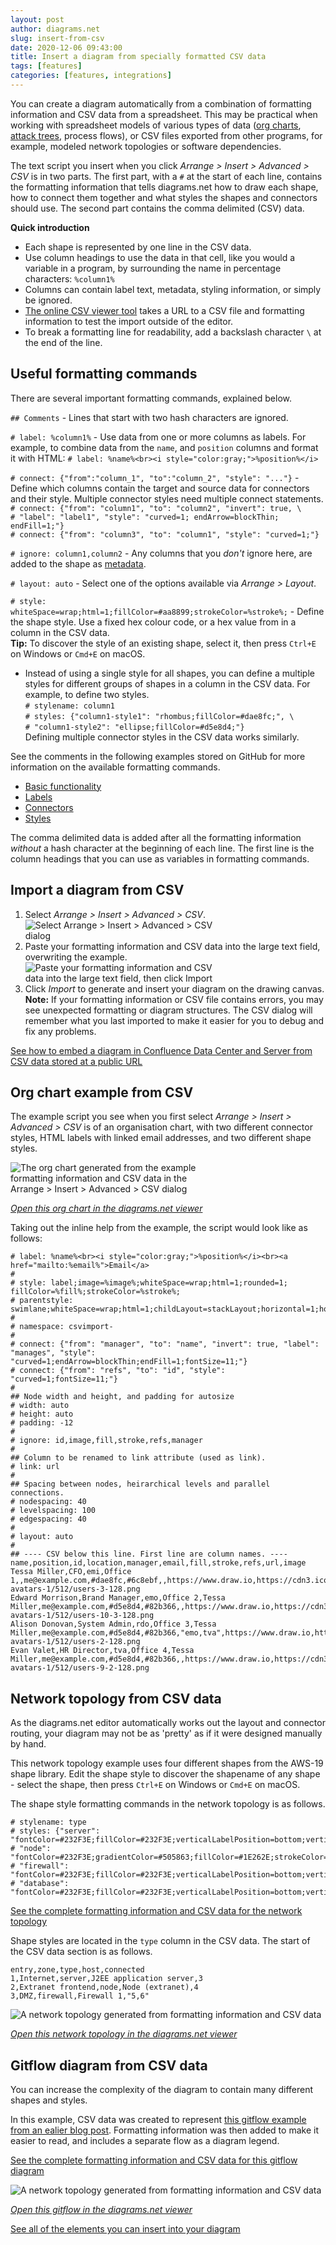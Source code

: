 ```yaml
---
layout: post
author: diagrams.net
slug: insert-from-csv
date: 2020-12-06 09:43:00
title: Insert a diagram from specially formatted CSV data
tags: [features]
categories: [features, integrations]
---
```


You can create a diagram automatically from a combination of formatting information and CSV data from a spreadsheet. This may be practical when working with spreadsheet models of various types of data ([org charts](/blog/org-charts.html), [attack trees](/blog/threat-modelling.html), process flows), or CSV files exported from other programs, for example, modeled network topologies or software dependencies. 

The text script you insert when you click _Arrange > Insert > Advanced > CSV_ is in two parts. The first part, with a ``#`` at the start of each line, contains the formatting information that tells diagrams.net how to draw each shape, how to connect them together and what styles the shapes and connectors should use. The second part contains the comma delimited (CSV) data.

**Quick introduction**

* Each shape is represented by one line in the CSV data.
* Use column headings to use the data in that cell, like you would a variable in a program, by surrounding the name in percentage characters: ``%column1%``
* Columns can contain label text, metadata, styling information, or simply be ignored.
* [The online CSV viewer tool](https://jgraph.github.io/drawio-tools/tools/csv.html) takes a URL to a CSV file and formatting information to test the import outside of the editor.
* To break a formatting line for readability, add a backslash character ``\`` at the end of the line.

## Useful formatting commands

There are several important formatting commands, explained below.

``## Comments`` - Lines that start with two hash characters are ignored. 

``# label: %column1%`` - Use data from one or more columns as labels. For example, to combine data from the ``name``, and ``position`` columns and format it with HTML:  ``# label: %name%<br><i style="color:gray;">%position%</i>``

``# connect: {"from":"column_1", "to":"column_2", "style": "..."}`` - Define which columns contain the target and source data for connectors and their style. Multiple connector styles need multiple connect statements.
<br />``# connect: {"from": "column1", "to": "column2", "invert": true, \``
<br />``# "label": "label1", "style": "curved=1; endArrow=blockThin; endFill=1;"}``
<br />``# connect: {"from": "column3", "to": "column1", "style": "curved=1;"}``

``# ignore: column1,column2`` - Any columns that you _don't_ ignore here, are added to the shape as [metadata](/blog/placeholders.html). 

``# layout: auto`` - Select one of the options available via _Arrange > Layout_. 

``# style: whiteSpace=wrap;html=1;fillColor=#aa8899;strokeColor=%stroke%;`` - Define the shape style. Use a fixed hex colour code, or a hex value from in a column in the CSV data. 
<br />**Tip:** To discover the style of an existing shape, select it, then press ``Ctrl+E`` on Windows or ``Cmd+E`` on macOS.
* Instead of using a single style for all shapes, you can define a multiple styles for different groups of shapes in a column in the CSV data. For example, to define two styles. <br />
``# stylename: column1``
<br />``# styles: {"column1-style1": "rhombus;fillColor=#dae8fc;", \``
<br />``# "column1-style2": "ellipse;fillColor=#d5e8d4;"}``
<br />Defining multiple connector styles in the CSV data works similarly.

See the comments in the following examples stored on GitHub for more information on the available formatting commands.
* [Basic functionality](https://github.com/jgraph/drawio-diagrams/blob/master/examples/csv/basic.txt)
* [Labels](https://github.com/jgraph/drawio-diagrams/blob/master/examples/csv/labels.txt)
* [Connectors](https://github.com/jgraph/drawio-diagrams/blob/master/examples/csv/edges.txt)
* [Styles](https://github.com/jgraph/drawio-diagrams/blob/master/examples/csv/styles.txt)

The comma delimited data is added after all the formatting information _without_ a hash character at the beginning of each line. The first line is the column headings that you can use as variables in formatting commands.



## Import a diagram from CSV

1. Select _Arrange > Insert > Advanced > CSV_.
<br /><img src="/assets/img/blog/arrange-insert-advanced-csv.png" style="width=100%;max-width:300px;height:auto;" alt="Select Arrange > Insert > Advanced > CSV dialog">
2. Paste your formatting information and CSV data into the large text field, overwriting the example.
<br /><img src="/assets/img/blog/csv-dialog.png" style="width=100%;max-width:300px;height:auto;" alt="Paste your formatting information and CSV data into the large text field, then click Import">
3. Click _Import_ to generate and insert your diagram on the drawing canvas.
<br />**Note:** If your formatting information or CSV file contains errors, you may see unexpected formatting or diagram structures. The CSV dialog will remember what you last imported to make it easier for you to debug and fix any problems.

[See how to embed a diagram in Confluence Data Center and Server from CSV data stored at a public URL](/doc/faq/embed-diagram-csv-confluence-server.html)

## Org chart example from CSV

The example script you see when you first select _Arrange > Insert > Advanced > CSV_ is of an organisation chart, with two different connector styles, HTML labels with linked email addresses, and two different shape styles.

<img src="/assets/img/blog/org-chart-from-csv.png" style="width=100%;max-width:300px;height:auto;" alt="The org chart generated from the example formatting information and CSV data in the Arrange > Insert > Advanced > CSV dialog">

[_Open this org chart in the diagrams.net viewer_](https://viewer.diagrams.net/?highlight=0000ff&edit=_blank&layers=1&nav=1&title=insert-from-csv.drawio#R%3Cmxfile%3E%3Cdiagram%20id%3D%22tipJ9j7XsnqY5xg1MK7z%22%20name%3D%22Org%20chart%20from%20CSV%22%3E7VlNc9o6FP01LMPYkr9YEhraTSedkpe3FrbAamSLygKT%2FvpeWfInlDQzCSSdsME%2ButKV7jlHsmGEZ9n%2BsySb9KtIKB8hJ9mP8KcRQi7CGL408miQSeQZYC1ZYoNaYMF%2BUQs6Ft2yhBa9QCUEV2zTB2OR5zRWPYxIKcp%2B2ErwftYNWdMDYBETfoj%2BzxKVWtQNJm3DF8rWqU0dodA0ZKQOtispUpKIsgPhmxGeSSGUucr2M8p18eq6mH7zP7Q2E5M0V0c6%2FFdQebv8oWuCHE6WwEsVNEJ%2BTjIKXyMUcOh5vZRwtdZXNcL0dNWjrUHwc6vneB0LLuQITyuuyGPb0Hb3N6Jgiom8MzzMiA0THKYkMGoq6aqXMSOMK1Gl9Km%2BMcMO0t6YliYbacfWFapWWy39jhaFzvOVcU6lrV894SpiNr81MBcxaeHb1YrFUDLHFt3MpWqCsT2H7km24XQci8yOyklMU9AalX39cZY%2FGCBVSkt4qglD87Isx4kk5ZgJE1jTPFuQSepM7u9%2FCrS9L%2B%2FUIk%2Bu3EY%2BjSxaupAl%2B5plRtv9THGS4zEDu6xYDtMzc54nRBFNFOAFfG9BPFdkB6AsdLa57yILF1f4ykXReJOvIUeZMkUXG1gtJCphCwAsVZkujguXUmwhSWLvVlD3mRERzBMnhEarGPBCSfFAOy1BHNHlqmFwR6Wi%2Bz%2FKvluNz1RkVEkQp1N3wNapdgOq7Vh23BxEBks7Rg4tRiyB62bk1mNwYQmobzuu%2B3DhcRfeJCWRibahkJIVepaHRryWJK9iSA4ilidNid6GKdFFTek6L%2BdLn0aJd8yXEVriIHgZX9Y%2BtLbEYXDoy8mHL8%2Fnyyk3ZnQ%2BiVzsyFFbLh4LRUGazjTJWH7SlfhtuBJf1JXoXVnSRf2jsvFf15PRhyfPeFZWPnTu4XVEHfPjl%2B%2Far0xCzcTpQ9J7G3b0LmrHyTszJPKjpw%2FJ13t4PXjnPEqpbxdK%2BNbSmFUPbYXBO%2FTGW7lrCkrzZKrfz%2BF2CZp9uEvhQKngOeM1ByuRK%2FubgOs2NaXJwTv7oKKQVmxlTJ96h0IO6GRN1V8%2B1nUYkpSDzXb9eRwrd9UVVqq3nyZgI1iuis7I3zTQ2YlDZ4y7H6%2B%2FMbuD3wYG3aPBPu5FzwnHKDgZHqJ%2BeOANZGVW24qsKdsx3f2dyIJ%2FW2Tdp5SziQyoG6gKneT9ID4KXp%2F48N8m3rsI8aE%2FDrqfoQ5O7y7YD5%2B1vQzjn9pfcOSO%2FfNvMdGB0k5L7BXVg9%2F22RQN6EHRaQG4QXB%2BOifvj87LbAZB%2BEw6sYNe1p9w2%2F4NYsLbP5PwzW8%3D%3C%2Fdiagram%3E%3Cdiagram%20id%3D%22L19RUOh4tl0ZsyEDIf47%22%20name%3D%22Topology%20from%20CSV%22%3E7Ztbc5s4FIB%2FjWd2H5pBEhfzmNhO20zTZNbbze6%2BdBSQDVmMGCHHdn99JS42YIJJaMCsHT8EHY7EuXxIoGMP0Gix%2Fshw4NxSm3gDqNjrARoPIAQQIfFPSjaxxByqsWDOXDtR2gmm7g%2BSCJVEunRtEuYUOaUed4O80KK%2BTyyek2HG6CqvNqNe%2FqoBnpM9wdTC3r70wbW5k0iBbu5OfCLu3EkuPYRGfGKBU%2BXEk9DBNl1lRGgyQCNGKY%2BPFusR8WTw0rhMvdFMVzfG6PYveufcjTc3yPoQD3b9mi5bFxjxed2hv4WE3T0%2ByZBCxcOPIq1RzwHUHBoKoRaPGjWiMzdwMpFBDwLPtTB3qS%2BdJuyZsMQAD1vEEQkgLJ%2BU1PrL26eb5d9fzH%2FW%2BPLrtyf47wN9%2BrAL1dbbkG%2FS9Myoz0fUoyxqIvG5lrpXM9fzyuTCGC6s875Ij%2B5p6EZ2ovEj5ZwuMgqXnjuXJzgNhBQnLUtEULiDrhy%2BkAEB4lDkNZDWLNZzeQtc4FWoXnCG7Whs7H1PYoCuAsLcBYkGGPvUJ7IzZ%2FQ%2FUmYpDoOY55m7JiJAVyvH5WQaiBgK4UpcSsji%2BEmbybrA64Fkg0xYPxIqzGIb0S8ZxUQXylBXgWloSB7Egya3cAr0KnM%2FqInMydwKqR5Osj3fXmaHmThI0po2M%2BC9EcSvYhISgt%2FIWmTBJ%2Fz3JviBN%2BE3l%2BknuXOaog11tI8mmEAdTspQmEV%2F4oyNQ0ciMFbeh2DpRTLzApi2EyeVMhRLkWckpEtmkc%2BWtOdKNOOjvNac%2BIRh7x3ZRebwwtAOEqscEbHXLiMrHMEFmsAKezlXRki41vdZGoU%2BzZQADiumShPsgWccJ3ewCXfozF3b3KkAFWe5I4ctXZYfhOMOXYak0bqsntflvq3LeVqBDvcXZXiEvH7%2Bc9qIVO1Mas9IBeZhVI9xZr3%2FoxGo%2BhnUnoGqgn6C%2BqkZqMYZ1J6BipR%2BgXrHbLlrqYSbkJNFE1aHvXw16vn2ZYpNuv2TFiEytJlHRNsYc5zslbsWCZvgZp5x62APSOsXbyPKAsowl2uxLdh7xCFpAh3oZ40m3f%2FZhuCVzHkF%2B3YXpsz9IZzG6eW7nQyHh%2Bk8qhfvSVK3GfyK8iF4WwGnazZ7PiOqag3m3q8Cs1cXL0cjeQZ9xt6SpFDCPB%2BMLn17%2B5xPfPtSfqdgF38huXalJdH5kGPGCxqRLKPztFwE6YO8SD3bpYHYe19FqJMEYW%2F0jF%2FhaRJUYcmc8Ao9WJ5URjzM3ee8cWUZiroK%2F%2FEmoxBQ1%2BdhZuR7KcisnnpVsdlA2dS%2FtrNZ4Ca2bUfR1skysGpShE6FIlCTItQFRaq6V%2FU9gE5ZjzZ4UU%2BFF1iTF7ULXoBaVbcFqlrJTnGDWFNaAEc7g%2FNyZaU9cIwm4ECkdECOfirkoJrk6F2QU7LgAFWvXqO0LnAxzri8XHBoDxdYgkv17ILULnAZnnGp2HNojxf91bxosKhvvEofJrl%2FWb%2BwDZA4%2Fb48mqfCo1qTx2wNqjUczSIqWiUqutY%2BKSmd%2F39StJqkmF2Qsv2tT01Uil%2FPaYcVcGalourTHiyoCEv1koUAvOgCl5PZW66NSycPRbBYmj0wt6h6B08s8GS2kPWjhqX4tn0QFrOo38L%2BMTyZ%2FWPjqBei4rv2IViQbvzahUg0dz8ejtV3P8FGk58%3D%3C%2Fdiagram%3E%3Cdiagram%20id%3D%226DcY1bCIRsUqGJgRLHeR%22%20name%3D%22Gitflow%20from%20CSV%22%3E7Z1dd%2BK6FYZ%2FTS7LsiR%2FXiaZyUxXO%2B2sM6fr9NaAAm4BU%2BNMkvPrKweb4G2PJSMs2ZEmFwNCMv54tPfWqy1xQ%2B63L1%2ByeL%2F%2Bli7p5gY7y5cb8ukGY4QJYf8VJa%2FHkih0jwWrLFmWld4LfiR%2F0rLQKUufkiU91CrmabrJk329cJHudnSR18riLEuf69Ue0039W%2FfxijYKfiziTbP0j2SZr8tS5EfvH3ylyWpdfnWIg%2BMH27iqXF7JYR0v0%2BezIvL5htxnaZofX21f7ummuHnVffn98a9%2FRKvt%2FOHfX8jq6fs%2B%2BfNv%2F%2FvL8WAPfZqcLiGju1z00P860Oyf8%2F8UtxQ7m3jOHutbyxvs%2FaTZIUl37NXxwNX7452ZlZe738QLuma3m31au5Wd54pPN%2BZ0bYf8tXoY2Trdzp%2FY4e6e10lOf%2BzZV7BPnhl6rGydb4uTROxlfNgfYXhMXij7vrvHZLO5Tzdp9nYgsoxp%2BLhg5Yc8S%2F9Lzz7xFyGdPxYt0l1e4ojYKd293YPv6SHJj9e6YDeTskZ37PLzhAHzd1AhT4uTijfJqrX6bfnBPM3zdMs%2BON3MnL4A9jgPDp3dtC803dI8e2XtyqNU%2FL1WXRLNiEuC8uE9v0NNyorrM5yrxnH5DFenw7%2Bjwl6UD6t6ewaPLEwzJIMT6cSJFTAzQq%2BAk0fDpduGU4jnxPc%2FEk6hKE7u6HC6lYPJ7bZN6dNuWcDxRowkUBQxpII2oCI%2FIPGHAgp5daJ8bzYF23QnB5NnYVIBE8J4KjTJ8eR38sRiz33xcp%2BlC3ooAqirEvboFX%2Bt4dTbv49E2Glk0knY%2BJxfEUthGcICG0tdmyUCrZU3DZYKayXFUmitlSJrBcN1x50AX7ey3jCyfOnxhm5b8D4%2BwO7kzBdyOvmy0fvF%2FtCr0RRNYyh4K%2BsOEerkydqrqxHmRgJiw%2FjsFWbBO5EirFtYt9H7JSxBZZ3gWTgRIVTOXHXL6tb9XWyc6u5vKuIVw0kuXEfd0rr1f1dDzPPrNiucxnBQzvdZrX0QlnxSZylqsjQ%2BW1VEUq4UTd1Ku42kLiEJROUIkRmeQiD1272c3%2BvW1Cu%2Ft6Yv8ar4yrs9zRJ2ecVTqkq%2FV0X4Cp7wkfqL1rSYZRDNHecjMRf4XOs1St4kIy0x5d0SN0TmDOHGXt4oiZMbLIpp8Za4AYiL0CSJk%2BINd2vzlrcheYsm6VMl1Qsspt5b4obI93L4gsYYTZyUoIG7xXwL3JDAIXeCNg5LrsrgCP52WcYFIMHUicnIZ3LOslvqt%2FLZRSgFMCfVnYUTMEtfH%2BRY4gj7l5ulMzKcFn8XLmi7v5uHnut9LH8H2ZpIxsS9pJnqVvntnNGlOBF%2B%2BDQ%2Br%2FdJEqZumd%2FCdC2YUICmQZMkTzZ9XhVhrsMnbHzOT1bQ6pbs7XDvGraKBBMwVVg2s5l0q%2FF2uHcNoxRMIyT%2FFh%2BKOyZDU7fSbg2T%2FPYgOPJbYBqfhP41zR%2BSFymYulV0qx5cZXqmntGM%2FaYsNT62fqMbGjOvJANXt2Jup2gGhQ5EWi2phP5YoWNGjR6kyBPLpbfkDUEeyH9oM3fR6Mj7R3Eim1cp6LqVeBvmX2FpdZsZG5%2FvfKBx%2FpTR32m8ldu5zQrwg1BF0BRN1BlVcnKEVeKVUNVmq8ZH1Sf6UwomK8OrWhhLRESK4RQvsX12Sbkl8M9480QrAnGXhVnGh%2FXpDd0tb4sNi9nbXbqjx5KHpDitT87bc46zHNZYruiP8uh0M0%2BfP78XlE%2BjqHLBs2BnnT5lC9pRr7w6dlor2nU80v5sM7qJ8%2BRn%2FeTantNbU3bh8etZhX2a7PLD2ZG%2FFwXvyPi4RkyxlDo8bVP68KtGIb8Re3E8l3d2ThfVhpMYOxW7prBDBNlxdbCDCIAHEQF4EKnT4wcKsEEWG97uqgqxcS%2BwORAbdMyQHJgbbLnh7XGpz9wQJMQN2CwkrDYL%2BWULuL3IAC2wP3wL0vvKCexjnoo%2BRszqY65gHztPLlHXx6J6H%2FOdaoOBX7NfZ8ZV4c5diwx3wyltzARkxrPJwF6GXk%2Fj17uBF%2FY0ltdv4DqDNwh6NwD2HgWguw%2FUfyuVyZD%2B6wn233MtX1v3bULAtflqYnHfQsPdZFcfNcTpa%2FWR3zvmHaBFI0oWaAHod6DDG6gDBGZ1AF%2BwA5xPLyjjvymcup3QNDRTB4QwAzETmsVMIGo0sQ5oXAdA43VD4zoAGhfNkJIAzbApmnDUvpZA4QvaDq6LiuAwfhhsPMNmZyJRbH4xbavWRdWVGW7oRPqOgK%2FfAI6AB2gQ9G6gfvbKM2z2qkqSmYgXj7r7VcOJ42DmK7HG2DBskCg2WmbLPbeOjd%2BNjefWsQlCJYNMz7DZGIRFodGirbsBHGY2jAdf1W1IMwOhY9isjDg6WnTdBjrNwSM3HOKLYZ47fAsfKWjR%2B8p92M0wUqHoVD%2F9ZUwvE81JGYdXF5g9gZ49wmoG54bNn4iDoyULrgEOfwKlYTk5mnPDCnLrQ41aEZmGTWwg4XwOLWT6qE4mN9kCchMqGqoYNrdR9eaRxps%2BiDcjLjYwgCqFkmGhMWxmA4nOoiItOb0B9IJ1Blrqh52QDQONb9i8hjA0WEvM3YAGjrxaWoBIyO2OhEIYOV27PkyFuXL9CI5mr1wfOT1vaP8GlVQxYIOeN7V%2FA%2Bz1bgClOzJzVBg402aYhPNEtCQXhTAChwF1SwsQgqvxi9hi0%2B4XteSJQGya43e%2B4%2BJIBA1HdOX6DUfEra9HsvBNmyYTzpDSsmwpBNnIXMkijLTYS9NmyEQTpPTYyyjoSQ20NoqErioxyxRssGj%2BT%2B0X5dQtfXDA%2BJMfnrEmWuyNYVM%2B4uDgUYAjEKA1B86ciKg5DuY30BRDGTbtUx1wrHQiDMwazx02yFHlDw2b%2BKkujw%2BOnvXfcC0gd%2BYHwQWkimR8w%2BZ%2BsGgGhB4Znzmq%2Fu6woZCiaOYpYCcwbApInB0tOQoNdgRicIiOiqUb1c8gGYONaGoL1rPXAQExTpGuR7qxIViHr6qkCQsOrKhr7zEADvH6goMCrIQcw6RpYXKIno0ySHWCp%2FG4zycHDOEJZwhPwt4NwMhNzRYWgWECePUc%2BVZNz25v0Kpx1qQ1TBpcLjsQNabp38LTzFqyE5jxAL4QOja%2BvVHlC00TwEUn3HT5QkAOd7l9A5xAzU4WgWHaNBHVpmu%2FBqhufr%2BODY4QN7Gljg32IyX2xjBlWhwbLco0tDaOy82jA%2FEN9pVgY5gwTUTFRaJHmAZ5IQRFXHEx0GJvQsNUaXFw9KjSEBxCuBMagRaLExqmSxPRgTjRokvjqLfFwZEei4MtOO0VtejSDXD4FgeCo8riGCZLE9E1dESLiOOCtQIN89HSAhicxiBsIHAM04yJqPo3DnAa5oMLTnMY1hcc9jZL0%2Fy8ehbv19%2FSZfGTlp%2F%2FDw%3D%3D%3C%2Fdiagram%3E%3C%2Fmxfile%3E)

Taking out the inline help from the example, the script would look like as follows:

```
# label: %name%<br><i style="color:gray;">%position%</i><br><a href="mailto:%email%">Email</a>
#
# style: label;image=%image%;whiteSpace=wrap;html=1;rounded=1; fillColor=%fill%;strokeColor=%stroke%;
# parentstyle: swimlane;whiteSpace=wrap;html=1;childLayout=stackLayout;horizontal=1;horizontalStack=0;resizeParent=1;resizeLast=0;collapsible=1;
#
# namespace: csvimport-
#
# connect: {"from": "manager", "to": "name", "invert": true, "label": "manages", "style": "curved=1;endArrow=blockThin;endFill=1;fontSize=11;"}
# connect: {"from": "refs", "to": "id", "style": "curved=1;fontSize=11;"}
#
## Node width and height, and padding for autosize
# width: auto
# height: auto
# padding: -12
#
# ignore: id,image,fill,stroke,refs,manager
#
## Column to be renamed to link attribute (used as link).
# link: url
#
## Spacing between nodes, heirarchical levels and parallel connections.
# nodespacing: 40
# levelspacing: 100
# edgespacing: 40
#
# layout: auto
#
## ---- CSV below this line. First line are column names. ----
name,position,id,location,manager,email,fill,stroke,refs,url,image
Tessa Miller,CFO,emi,Office 1,,me@example.com,#dae8fc,#6c8ebf,,https://www.draw.io,https://cdn3.iconfinder.com/data/icons/user-avatars-1/512/users-3-128.png
Edward Morrison,Brand Manager,emo,Office 2,Tessa Miller,me@example.com,#d5e8d4,#82b366,,https://www.draw.io,https://cdn3.iconfinder.com/data/icons/user-avatars-1/512/users-10-3-128.png
Alison Donovan,System Admin,rdo,Office 3,Tessa Miller,me@example.com,#d5e8d4,#82b366,"emo,tva",https://www.draw.io,https://cdn3.iconfinder.com/data/icons/user-avatars-1/512/users-2-128.png
Evan Valet,HR Director,tva,Office 4,Tessa Miller,me@example.com,#d5e8d4,#82b366,,https://www.draw.io,https://cdn3.iconfinder.com/data/icons/user-avatars-1/512/users-9-2-128.png
```

## Network topology from CSV data

As the diagrams.net editor automatically works out the layout and connector routing, your diagram may not be as 'pretty' as if it were designed manually by hand. 

This network topology example uses four different shapes from the AWS-19 shape library. Edit the shape style to discover the shapename of any shape - select the shape, then press ``Ctrl+E`` on Windows or ``Cmd+E`` on macOS.

The shape style formatting commands in the network topology is as follows.

```
# stylename: type
# styles: {"server": "fontColor=#232F3E;fillColor=#232F3E;verticalLabelPosition=bottom;verticalAlign=top;align=center;html=1;shape=mxgraph.aws4.traditional_server;perimeter=none;strokeColor=#232F3E;aspect=fixed;whiteSpace=wrap;",\
# "node": "fontColor=#232F3E;gradientColor=#505863;fillColor=#1E262E;strokeColor=#ffffff;dashed=0;verticalLabelPosition=bottom;verticalAlign=top;align=center;html=1;fontSize=12;fontStyle=0;aspect=fixed;shape=mxgraph.aws4.resourceIcon;resIcon=mxgraph.aws4.general;",\
# "firewall": "fontColor=#232F3E;fillColor=#232F3E;verticalLabelPosition=bottom;verticalAlign=top;align=center;html=1;shape=mxgraph.aws4.generic_firewall;perimeter=none;strokeColor=#232F3E;aspect=fixed;whiteSpace=wrap;",\
# "database": "fontColor=#232F3E;fillColor=#232F3E;verticalLabelPosition=bottom;verticalAlign=top;align=center;html=1;shape=mxgraph.aws4.generic_database;perimeter=none;strokeColor=#232F3E;labelPosition=center;horizontal=1;aspect=fixed;whiteSpace=wrap;"}
```

[See the complete formatting information and CSV data for the network topology](https://github.com/jgraph/drawio-diagrams/blob/master/examples/csv/network-topology.txt)

Shape styles are located in the ``type`` column in the CSV data. The start of the CSV data section is as follows.

```
entry,zone,type,host,connected
1,Internet,server,J2EE application server,3
2,Extranet frontend,node,Node (extranet),4
3,DMZ,firewall,Firewall 1,"5,6"
```
<img src="/assets/img/blog/network-topology-from-csv.png" style="width=100%;max-width:500px;height:auto;" alt="A network topology generated from formatting information and CSV data">

[_Open this network topology in the diagrams.net viewer_](https://viewer.diagrams.net/?highlight=0000ff&edit=_blank&page=1&layers=1&nav=1&title=insert-from-csv.drawio#R%3Cmxfile%3E%3Cdiagram%20id%3D%22tipJ9j7XsnqY5xg1MK7z%22%20name%3D%22Org%20chart%20from%20CSV%22%3E7VlNc9o6FP01LMPYkr9YEhraTSedkpe3FrbAamSLygKT%2FvpeWfInlDQzCSSdsME%2ButKV7jlHsmGEZ9n%2BsySb9KtIKB8hJ9mP8KcRQi7CGL408miQSeQZYC1ZYoNaYMF%2BUQs6Ft2yhBa9QCUEV2zTB2OR5zRWPYxIKcp%2B2ErwftYNWdMDYBETfoj%2BzxKVWtQNJm3DF8rWqU0dodA0ZKQOtispUpKIsgPhmxGeSSGUucr2M8p18eq6mH7zP7Q2E5M0V0c6%2FFdQebv8oWuCHE6WwEsVNEJ%2BTjIKXyMUcOh5vZRwtdZXNcL0dNWjrUHwc6vneB0LLuQITyuuyGPb0Hb3N6Jgiom8MzzMiA0THKYkMGoq6aqXMSOMK1Gl9Km%2BMcMO0t6YliYbacfWFapWWy39jhaFzvOVcU6lrV894SpiNr81MBcxaeHb1YrFUDLHFt3MpWqCsT2H7km24XQci8yOyklMU9AalX39cZY%2FGCBVSkt4qglD87Isx4kk5ZgJE1jTPFuQSepM7u9%2FCrS9L%2B%2FUIk%2Bu3EY%2BjSxaupAl%2B5plRtv9THGS4zEDu6xYDtMzc54nRBFNFOAFfG9BPFdkB6AsdLa57yILF1f4ykXReJOvIUeZMkUXG1gtJCphCwAsVZkujguXUmwhSWLvVlD3mRERzBMnhEarGPBCSfFAOy1BHNHlqmFwR6Wi%2Bz%2FKvluNz1RkVEkQp1N3wNapdgOq7Vh23BxEBks7Rg4tRiyB62bk1mNwYQmobzuu%2B3DhcRfeJCWRibahkJIVepaHRryWJK9iSA4ilidNid6GKdFFTek6L%2BdLn0aJd8yXEVriIHgZX9Y%2BtLbEYXDoy8mHL8%2Fnyyk3ZnQ%2BiVzsyFFbLh4LRUGazjTJWH7SlfhtuBJf1JXoXVnSRf2jsvFf15PRhyfPeFZWPnTu4XVEHfPjl%2B%2Far0xCzcTpQ9J7G3b0LmrHyTszJPKjpw%2FJ13t4PXjnPEqpbxdK%2BNbSmFUPbYXBO%2FTGW7lrCkrzZKrfz%2BF2CZp9uEvhQKngOeM1ByuRK%2FubgOs2NaXJwTv7oKKQVmxlTJ96h0IO6GRN1V8%2B1nUYkpSDzXb9eRwrd9UVVqq3nyZgI1iuis7I3zTQ2YlDZ4y7H6%2B%2FMbuD3wYG3aPBPu5FzwnHKDgZHqJ%2BeOANZGVW24qsKdsx3f2dyIJ%2FW2Tdp5SziQyoG6gKneT9ID4KXp%2F48N8m3rsI8aE%2FDrqfoQ5O7y7YD5%2B1vQzjn9pfcOSO%2FfNvMdGB0k5L7BXVg9%2F22RQN6EHRaQG4QXB%2BOifvj87LbAZB%2BEw6sYNe1p9w2%2F4NYsLbP5PwzW8%3D%3C%2Fdiagram%3E%3Cdiagram%20id%3D%22L19RUOh4tl0ZsyEDIf47%22%20name%3D%22Topology%20from%20CSV%22%3E7Ztbc5s4FIB%2FjWd2H5pBEhfzmNhO20zTZNbbze6%2BdBSQDVmMGCHHdn99JS42YIJJaMCsHT8EHY7EuXxIoGMP0Gix%2Fshw4NxSm3gDqNjrARoPIAQQIfFPSjaxxByqsWDOXDtR2gmm7g%2BSCJVEunRtEuYUOaUed4O80KK%2BTyyek2HG6CqvNqNe%2FqoBnpM9wdTC3r70wbW5k0iBbu5OfCLu3EkuPYRGfGKBU%2BXEk9DBNl1lRGgyQCNGKY%2BPFusR8WTw0rhMvdFMVzfG6PYveufcjTc3yPoQD3b9mi5bFxjxed2hv4WE3T0%2ByZBCxcOPIq1RzwHUHBoKoRaPGjWiMzdwMpFBDwLPtTB3qS%2BdJuyZsMQAD1vEEQkgLJ%2BU1PrL26eb5d9fzH%2FW%2BPLrtyf47wN9%2BrAL1dbbkG%2FS9Myoz0fUoyxqIvG5lrpXM9fzyuTCGC6s875Ij%2B5p6EZ2ovEj5ZwuMgqXnjuXJzgNhBQnLUtEULiDrhy%2BkAEB4lDkNZDWLNZzeQtc4FWoXnCG7Whs7H1PYoCuAsLcBYkGGPvUJ7IzZ%2FQ%2FUmYpDoOY55m7JiJAVyvH5WQaiBgK4UpcSsji%2BEmbybrA64Fkg0xYPxIqzGIb0S8ZxUQXylBXgWloSB7Egya3cAr0KnM%2FqInMydwKqR5Osj3fXmaHmThI0po2M%2BC9EcSvYhISgt%2FIWmTBJ%2Fz3JviBN%2BE3l%2BknuXOaog11tI8mmEAdTspQmEV%2F4oyNQ0ciMFbeh2DpRTLzApi2EyeVMhRLkWckpEtmkc%2BWtOdKNOOjvNac%2BIRh7x3ZRebwwtAOEqscEbHXLiMrHMEFmsAKezlXRki41vdZGoU%2BzZQADiumShPsgWccJ3ewCXfozF3b3KkAFWe5I4ctXZYfhOMOXYak0bqsntflvq3LeVqBDvcXZXiEvH7%2Bc9qIVO1Mas9IBeZhVI9xZr3%2FoxGo%2BhnUnoGqgn6C%2BqkZqMYZ1J6BipR%2BgXrHbLlrqYSbkJNFE1aHvXw16vn2ZYpNuv2TFiEytJlHRNsYc5zslbsWCZvgZp5x62APSOsXbyPKAsowl2uxLdh7xCFpAh3oZ40m3f%2FZhuCVzHkF%2B3YXpsz9IZzG6eW7nQyHh%2Bk8qhfvSVK3GfyK8iF4WwGnazZ7PiOqag3m3q8Cs1cXL0cjeQZ9xt6SpFDCPB%2BMLn17%2B5xPfPtSfqdgF38huXalJdH5kGPGCxqRLKPztFwE6YO8SD3bpYHYe19FqJMEYW%2F0jF%2FhaRJUYcmc8Ao9WJ5URjzM3ee8cWUZiroK%2F%2FEmoxBQ1%2BdhZuR7KcisnnpVsdlA2dS%2FtrNZ4Ca2bUfR1skysGpShE6FIlCTItQFRaq6V%2FU9gE5ZjzZ4UU%2BFF1iTF7ULXoBaVbcFqlrJTnGDWFNaAEc7g%2FNyZaU9cIwm4ECkdECOfirkoJrk6F2QU7LgAFWvXqO0LnAxzri8XHBoDxdYgkv17ILULnAZnnGp2HNojxf91bxosKhvvEofJrl%2FWb%2BwDZA4%2Fb48mqfCo1qTx2wNqjUczSIqWiUqutY%2BKSmd%2F39StJqkmF2Qsv2tT01Uil%2FPaYcVcGalourTHiyoCEv1koUAvOgCl5PZW66NSycPRbBYmj0wt6h6B08s8GS2kPWjhqX4tn0QFrOo38L%2BMTyZ%2FWPjqBei4rv2IViQbvzahUg0dz8ejtV3P8FGk58%3D%3C%2Fdiagram%3E%3Cdiagram%20id%3D%226DcY1bCIRsUqGJgRLHeR%22%20name%3D%22Gitflow%20from%20CSV%22%3E7Z1dd%2BK6FYZ%2FTS7LsiR%2FXiaZyUxXO%2B2sM6fr9NaAAm4BU%2BNMkvPrKweb4G2PJSMs2ZEmFwNCMv54tPfWqy1xQ%2B63L1%2ByeL%2F%2Bli7p5gY7y5cb8ukGY4QJYf8VJa%2FHkih0jwWrLFmWld4LfiR%2F0rLQKUufkiU91CrmabrJk329cJHudnSR18riLEuf69Ue0039W%2FfxijYKfiziTbP0j2SZr8tS5EfvH3ylyWpdfnWIg%2BMH27iqXF7JYR0v0%2BezIvL5htxnaZofX21f7ummuHnVffn98a9%2FRKvt%2FOHfX8jq6fs%2B%2BfNv%2F%2FvL8WAPfZqcLiGju1z00P860Oyf8%2F8UtxQ7m3jOHutbyxvs%2FaTZIUl37NXxwNX7452ZlZe738QLuma3m31au5Wd54pPN%2BZ0bYf8tXoY2Trdzp%2FY4e6e10lOf%2BzZV7BPnhl6rGydb4uTROxlfNgfYXhMXij7vrvHZLO5Tzdp9nYgsoxp%2BLhg5Yc8S%2F9Lzz7xFyGdPxYt0l1e4ojYKd293YPv6SHJj9e6YDeTskZ37PLzhAHzd1AhT4uTijfJqrX6bfnBPM3zdMs%2BON3MnL4A9jgPDp3dtC803dI8e2XtyqNU%2FL1WXRLNiEuC8uE9v0NNyorrM5yrxnH5DFenw7%2Bjwl6UD6t6ewaPLEwzJIMT6cSJFTAzQq%2BAk0fDpduGU4jnxPc%2FEk6hKE7u6HC6lYPJ7bZN6dNuWcDxRowkUBQxpII2oCI%2FIPGHAgp5daJ8bzYF23QnB5NnYVIBE8J4KjTJ8eR38sRiz33xcp%2BlC3ooAqirEvboFX%2Bt4dTbv49E2Glk0knY%2BJxfEUthGcICG0tdmyUCrZU3DZYKayXFUmitlSJrBcN1x50AX7ey3jCyfOnxhm5b8D4%2BwO7kzBdyOvmy0fvF%2FtCr0RRNYyh4K%2BsOEerkydqrqxHmRgJiw%2FjsFWbBO5EirFtYt9H7JSxBZZ3gWTgRIVTOXHXL6tb9XWyc6u5vKuIVw0kuXEfd0rr1f1dDzPPrNiucxnBQzvdZrX0QlnxSZylqsjQ%2BW1VEUq4UTd1Ku42kLiEJROUIkRmeQiD1272c3%2BvW1Cu%2Ft6Yv8ar4yrs9zRJ2ecVTqkq%2FV0X4Cp7wkfqL1rSYZRDNHecjMRf4XOs1St4kIy0x5d0SN0TmDOHGXt4oiZMbLIpp8Za4AYiL0CSJk%2BINd2vzlrcheYsm6VMl1Qsspt5b4obI93L4gsYYTZyUoIG7xXwL3JDAIXeCNg5LrsrgCP52WcYFIMHUicnIZ3LOslvqt%2FLZRSgFMCfVnYUTMEtfH%2BRY4gj7l5ulMzKcFn8XLmi7v5uHnut9LH8H2ZpIxsS9pJnqVvntnNGlOBF%2B%2BDQ%2Br%2FdJEqZumd%2FCdC2YUICmQZMkTzZ9XhVhrsMnbHzOT1bQ6pbs7XDvGraKBBMwVVg2s5l0q%2FF2uHcNoxRMIyT%2FFh%2BKOyZDU7fSbg2T%2FPYgOPJbYBqfhP41zR%2BSFymYulV0qx5cZXqmntGM%2FaYsNT62fqMbGjOvJANXt2Jup2gGhQ5EWi2phP5YoWNGjR6kyBPLpbfkDUEeyH9oM3fR6Mj7R3Eim1cp6LqVeBvmX2FpdZsZG5%2FvfKBx%2FpTR32m8ldu5zQrwg1BF0BRN1BlVcnKEVeKVUNVmq8ZH1Sf6UwomK8OrWhhLRESK4RQvsX12Sbkl8M9480QrAnGXhVnGh%2FXpDd0tb4sNi9nbXbqjx5KHpDitT87bc46zHNZYruiP8uh0M0%2BfP78XlE%2BjqHLBs2BnnT5lC9pRr7w6dlor2nU80v5sM7qJ8%2BRn%2FeTantNbU3bh8etZhX2a7PLD2ZG%2FFwXvyPi4RkyxlDo8bVP68KtGIb8Re3E8l3d2ThfVhpMYOxW7prBDBNlxdbCDCIAHEQF4EKnT4wcKsEEWG97uqgqxcS%2BwORAbdMyQHJgbbLnh7XGpz9wQJMQN2CwkrDYL%2BWULuL3IAC2wP3wL0vvKCexjnoo%2BRszqY65gHztPLlHXx6J6H%2FOdaoOBX7NfZ8ZV4c5diwx3wyltzARkxrPJwF6GXk%2Fj17uBF%2FY0ltdv4DqDNwh6NwD2HgWguw%2FUfyuVyZD%2B6wn233MtX1v3bULAtflqYnHfQsPdZFcfNcTpa%2FWR3zvmHaBFI0oWaAHod6DDG6gDBGZ1AF%2BwA5xPLyjjvymcup3QNDRTB4QwAzETmsVMIGo0sQ5oXAdA43VD4zoAGhfNkJIAzbApmnDUvpZA4QvaDq6LiuAwfhhsPMNmZyJRbH4xbavWRdWVGW7oRPqOgK%2FfAI6AB2gQ9G6gfvbKM2z2qkqSmYgXj7r7VcOJ42DmK7HG2DBskCg2WmbLPbeOjd%2BNjefWsQlCJYNMz7DZGIRFodGirbsBHGY2jAdf1W1IMwOhY9isjDg6WnTdBjrNwSM3HOKLYZ47fAsfKWjR%2B8p92M0wUqHoVD%2F9ZUwvE81JGYdXF5g9gZ49wmoG54bNn4iDoyULrgEOfwKlYTk5mnPDCnLrQ41aEZmGTWwg4XwOLWT6qE4mN9kCchMqGqoYNrdR9eaRxps%2BiDcjLjYwgCqFkmGhMWxmA4nOoiItOb0B9IJ1Blrqh52QDQONb9i8hjA0WEvM3YAGjrxaWoBIyO2OhEIYOV27PkyFuXL9CI5mr1wfOT1vaP8GlVQxYIOeN7V%2FA%2Bz1bgClOzJzVBg402aYhPNEtCQXhTAChwF1SwsQgqvxi9hi0%2B4XteSJQGya43e%2B4%2BJIBA1HdOX6DUfEra9HsvBNmyYTzpDSsmwpBNnIXMkijLTYS9NmyEQTpPTYyyjoSQ20NoqErioxyxRssGj%2BT%2B0X5dQtfXDA%2BJMfnrEmWuyNYVM%2B4uDgUYAjEKA1B86ciKg5DuY30BRDGTbtUx1wrHQiDMwazx02yFHlDw2b%2BKkujw%2BOnvXfcC0gd%2BYHwQWkimR8w%2BZ%2BsGgGhB4Znzmq%2Fu6woZCiaOYpYCcwbApInB0tOQoNdgRicIiOiqUb1c8gGYONaGoL1rPXAQExTpGuR7qxIViHr6qkCQsOrKhr7zEADvH6goMCrIQcw6RpYXKIno0ySHWCp%2FG4zycHDOEJZwhPwt4NwMhNzRYWgWECePUc%2BVZNz25v0Kpx1qQ1TBpcLjsQNabp38LTzFqyE5jxAL4QOja%2BvVHlC00TwEUn3HT5QkAOd7l9A5xAzU4WgWHaNBHVpmu%2FBqhufr%2BODY4QN7Gljg32IyX2xjBlWhwbLco0tDaOy82jA%2FEN9pVgY5gwTUTFRaJHmAZ5IQRFXHEx0GJvQsNUaXFw9KjSEBxCuBMagRaLExqmSxPRgTjRokvjqLfFwZEei4MtOO0VtejSDXD4FgeCo8riGCZLE9E1dESLiOOCtQIN89HSAhicxiBsIHAM04yJqPo3DnAa5oMLTnMY1hcc9jZL0%2Fy8ehbv19%2FSZfGTlp%2F%2FDw%3D%3D%3C%2Fdiagram%3E%3C%2Fmxfile%3E)

## Gitflow diagram from CSV data

You can increase the complexity of the diagram to contain many different shapes and styles.

In this example, CSV data was created to represent [this gitflow example from an ealier blog post](blog/gitflow-diagram). Formatting information was then added to make it easier to read, and includes a separate flow as a diagram legend. 

[See the complete formatting information and CSV data for this gitflow diagram](https://github.com/jgraph/drawio-diagrams/blob/master/examples/csv/gitflow.txt)

<img src="/assets/img/blog/gitflow-from-csv.png" style="max-width:100%;height:auto;" alt="A network topology generated from formatting information and CSV data">

[_Open this gitflow in the diagrams.net viewer_](https://viewer.diagrams.net/?highlight=0000ff&edit=_blank&page=2&layers=1&nav=1&title=insert-from-csv.drawio#R%3Cmxfile%3E%3Cdiagram%20id%3D%22tipJ9j7XsnqY5xg1MK7z%22%20name%3D%22Org%20chart%20from%20CSV%22%3E7VlNc9o6FP01LMPYkr9YEhraTSedkpe3FrbAamSLygKT%2FvpeWfInlDQzCSSdsME%2ButKV7jlHsmGEZ9n%2BsySb9KtIKB8hJ9mP8KcRQi7CGL408miQSeQZYC1ZYoNaYMF%2BUQs6Ft2yhBa9QCUEV2zTB2OR5zRWPYxIKcp%2B2ErwftYNWdMDYBETfoj%2BzxKVWtQNJm3DF8rWqU0dodA0ZKQOtispUpKIsgPhmxGeSSGUucr2M8p18eq6mH7zP7Q2E5M0V0c6%2FFdQebv8oWuCHE6WwEsVNEJ%2BTjIKXyMUcOh5vZRwtdZXNcL0dNWjrUHwc6vneB0LLuQITyuuyGPb0Hb3N6Jgiom8MzzMiA0THKYkMGoq6aqXMSOMK1Gl9Km%2BMcMO0t6YliYbacfWFapWWy39jhaFzvOVcU6lrV894SpiNr81MBcxaeHb1YrFUDLHFt3MpWqCsT2H7km24XQci8yOyklMU9AalX39cZY%2FGCBVSkt4qglD87Isx4kk5ZgJE1jTPFuQSepM7u9%2FCrS9L%2B%2FUIk%2Bu3EY%2BjSxaupAl%2B5plRtv9THGS4zEDu6xYDtMzc54nRBFNFOAFfG9BPFdkB6AsdLa57yILF1f4ykXReJOvIUeZMkUXG1gtJCphCwAsVZkujguXUmwhSWLvVlD3mRERzBMnhEarGPBCSfFAOy1BHNHlqmFwR6Wi%2Bz%2FKvluNz1RkVEkQp1N3wNapdgOq7Vh23BxEBks7Rg4tRiyB62bk1mNwYQmobzuu%2B3DhcRfeJCWRibahkJIVepaHRryWJK9iSA4ilidNid6GKdFFTek6L%2BdLn0aJd8yXEVriIHgZX9Y%2BtLbEYXDoy8mHL8%2Fnyyk3ZnQ%2BiVzsyFFbLh4LRUGazjTJWH7SlfhtuBJf1JXoXVnSRf2jsvFf15PRhyfPeFZWPnTu4XVEHfPjl%2B%2Far0xCzcTpQ9J7G3b0LmrHyTszJPKjpw%2FJ13t4PXjnPEqpbxdK%2BNbSmFUPbYXBO%2FTGW7lrCkrzZKrfz%2BF2CZp9uEvhQKngOeM1ByuRK%2FubgOs2NaXJwTv7oKKQVmxlTJ96h0IO6GRN1V8%2B1nUYkpSDzXb9eRwrd9UVVqq3nyZgI1iuis7I3zTQ2YlDZ4y7H6%2B%2FMbuD3wYG3aPBPu5FzwnHKDgZHqJ%2BeOANZGVW24qsKdsx3f2dyIJ%2FW2Tdp5SziQyoG6gKneT9ID4KXp%2F48N8m3rsI8aE%2FDrqfoQ5O7y7YD5%2B1vQzjn9pfcOSO%2FfNvMdGB0k5L7BXVg9%2F22RQN6EHRaQG4QXB%2BOifvj87LbAZB%2BEw6sYNe1p9w2%2F4NYsLbP5PwzW8%3D%3C%2Fdiagram%3E%3Cdiagram%20id%3D%22L19RUOh4tl0ZsyEDIf47%22%20name%3D%22Topology%20from%20CSV%22%3E7Ztbc5s4FIB%2FjWd2H5pBEhfzmNhO20zTZNbbze6%2BdBSQDVmMGCHHdn99JS42YIJJaMCsHT8EHY7EuXxIoGMP0Gix%2Fshw4NxSm3gDqNjrARoPIAQQIfFPSjaxxByqsWDOXDtR2gmm7g%2BSCJVEunRtEuYUOaUed4O80KK%2BTyyek2HG6CqvNqNe%2FqoBnpM9wdTC3r70wbW5k0iBbu5OfCLu3EkuPYRGfGKBU%2BXEk9DBNl1lRGgyQCNGKY%2BPFusR8WTw0rhMvdFMVzfG6PYveufcjTc3yPoQD3b9mi5bFxjxed2hv4WE3T0%2ByZBCxcOPIq1RzwHUHBoKoRaPGjWiMzdwMpFBDwLPtTB3qS%2BdJuyZsMQAD1vEEQkgLJ%2BU1PrL26eb5d9fzH%2FW%2BPLrtyf47wN9%2BrAL1dbbkG%2FS9Myoz0fUoyxqIvG5lrpXM9fzyuTCGC6s875Ij%2B5p6EZ2ovEj5ZwuMgqXnjuXJzgNhBQnLUtEULiDrhy%2BkAEB4lDkNZDWLNZzeQtc4FWoXnCG7Whs7H1PYoCuAsLcBYkGGPvUJ7IzZ%2FQ%2FUmYpDoOY55m7JiJAVyvH5WQaiBgK4UpcSsji%2BEmbybrA64Fkg0xYPxIqzGIb0S8ZxUQXylBXgWloSB7Egya3cAr0KnM%2FqInMydwKqR5Osj3fXmaHmThI0po2M%2BC9EcSvYhISgt%2FIWmTBJ%2Fz3JviBN%2BE3l%2BknuXOaog11tI8mmEAdTspQmEV%2F4oyNQ0ciMFbeh2DpRTLzApi2EyeVMhRLkWckpEtmkc%2BWtOdKNOOjvNac%2BIRh7x3ZRebwwtAOEqscEbHXLiMrHMEFmsAKezlXRki41vdZGoU%2BzZQADiumShPsgWccJ3ewCXfozF3b3KkAFWe5I4ctXZYfhOMOXYak0bqsntflvq3LeVqBDvcXZXiEvH7%2Bc9qIVO1Mas9IBeZhVI9xZr3%2FoxGo%2BhnUnoGqgn6C%2BqkZqMYZ1J6BipR%2BgXrHbLlrqYSbkJNFE1aHvXw16vn2ZYpNuv2TFiEytJlHRNsYc5zslbsWCZvgZp5x62APSOsXbyPKAsowl2uxLdh7xCFpAh3oZ40m3f%2FZhuCVzHkF%2B3YXpsz9IZzG6eW7nQyHh%2Bk8qhfvSVK3GfyK8iF4WwGnazZ7PiOqag3m3q8Cs1cXL0cjeQZ9xt6SpFDCPB%2BMLn17%2B5xPfPtSfqdgF38huXalJdH5kGPGCxqRLKPztFwE6YO8SD3bpYHYe19FqJMEYW%2F0jF%2FhaRJUYcmc8Ao9WJ5URjzM3ee8cWUZiroK%2F%2FEmoxBQ1%2BdhZuR7KcisnnpVsdlA2dS%2FtrNZ4Ca2bUfR1skysGpShE6FIlCTItQFRaq6V%2FU9gE5ZjzZ4UU%2BFF1iTF7ULXoBaVbcFqlrJTnGDWFNaAEc7g%2FNyZaU9cIwm4ECkdECOfirkoJrk6F2QU7LgAFWvXqO0LnAxzri8XHBoDxdYgkv17ILULnAZnnGp2HNojxf91bxosKhvvEofJrl%2FWb%2BwDZA4%2Fb48mqfCo1qTx2wNqjUczSIqWiUqutY%2BKSmd%2F39StJqkmF2Qsv2tT01Uil%2FPaYcVcGalourTHiyoCEv1koUAvOgCl5PZW66NSycPRbBYmj0wt6h6B08s8GS2kPWjhqX4tn0QFrOo38L%2BMTyZ%2FWPjqBei4rv2IViQbvzahUg0dz8ejtV3P8FGk58%3D%3C%2Fdiagram%3E%3Cdiagram%20id%3D%226DcY1bCIRsUqGJgRLHeR%22%20name%3D%22Gitflow%20from%20CSV%22%3E7Z1dd%2BK6FYZ%2FTS7LsiR%2FXiaZyUxXO%2B2sM6fr9NaAAm4BU%2BNMkvPrKweb4G2PJSMs2ZEmFwNCMv54tPfWqy1xQ%2B63L1%2ByeL%2F%2Bli7p5gY7y5cb8ukGY4QJYf8VJa%2FHkih0jwWrLFmWld4LfiR%2F0rLQKUufkiU91CrmabrJk329cJHudnSR18riLEuf69Ue0039W%2FfxijYKfiziTbP0j2SZr8tS5EfvH3ylyWpdfnWIg%2BMH27iqXF7JYR0v0%2BezIvL5htxnaZofX21f7ummuHnVffn98a9%2FRKvt%2FOHfX8jq6fs%2B%2BfNv%2F%2FvL8WAPfZqcLiGju1z00P860Oyf8%2F8UtxQ7m3jOHutbyxvs%2FaTZIUl37NXxwNX7452ZlZe738QLuma3m31au5Wd54pPN%2BZ0bYf8tXoY2Trdzp%2FY4e6e10lOf%2BzZV7BPnhl6rGydb4uTROxlfNgfYXhMXij7vrvHZLO5Tzdp9nYgsoxp%2BLhg5Yc8S%2F9Lzz7xFyGdPxYt0l1e4ojYKd293YPv6SHJj9e6YDeTskZ37PLzhAHzd1AhT4uTijfJqrX6bfnBPM3zdMs%2BON3MnL4A9jgPDp3dtC803dI8e2XtyqNU%2FL1WXRLNiEuC8uE9v0NNyorrM5yrxnH5DFenw7%2Bjwl6UD6t6ewaPLEwzJIMT6cSJFTAzQq%2BAk0fDpduGU4jnxPc%2FEk6hKE7u6HC6lYPJ7bZN6dNuWcDxRowkUBQxpII2oCI%2FIPGHAgp5daJ8bzYF23QnB5NnYVIBE8J4KjTJ8eR38sRiz33xcp%2BlC3ooAqirEvboFX%2Bt4dTbv49E2Glk0knY%2BJxfEUthGcICG0tdmyUCrZU3DZYKayXFUmitlSJrBcN1x50AX7ey3jCyfOnxhm5b8D4%2BwO7kzBdyOvmy0fvF%2FtCr0RRNYyh4K%2BsOEerkydqrqxHmRgJiw%2FjsFWbBO5EirFtYt9H7JSxBZZ3gWTgRIVTOXHXL6tb9XWyc6u5vKuIVw0kuXEfd0rr1f1dDzPPrNiucxnBQzvdZrX0QlnxSZylqsjQ%2BW1VEUq4UTd1Ku42kLiEJROUIkRmeQiD1272c3%2BvW1Cu%2Ft6Yv8ar4yrs9zRJ2ecVTqkq%2FV0X4Cp7wkfqL1rSYZRDNHecjMRf4XOs1St4kIy0x5d0SN0TmDOHGXt4oiZMbLIpp8Za4AYiL0CSJk%2BINd2vzlrcheYsm6VMl1Qsspt5b4obI93L4gsYYTZyUoIG7xXwL3JDAIXeCNg5LrsrgCP52WcYFIMHUicnIZ3LOslvqt%2FLZRSgFMCfVnYUTMEtfH%2BRY4gj7l5ulMzKcFn8XLmi7v5uHnut9LH8H2ZpIxsS9pJnqVvntnNGlOBF%2B%2BDQ%2Br%2FdJEqZumd%2FCdC2YUICmQZMkTzZ9XhVhrsMnbHzOT1bQ6pbs7XDvGraKBBMwVVg2s5l0q%2FF2uHcNoxRMIyT%2FFh%2BKOyZDU7fSbg2T%2FPYgOPJbYBqfhP41zR%2BSFymYulV0qx5cZXqmntGM%2FaYsNT62fqMbGjOvJANXt2Jup2gGhQ5EWi2phP5YoWNGjR6kyBPLpbfkDUEeyH9oM3fR6Mj7R3Eim1cp6LqVeBvmX2FpdZsZG5%2FvfKBx%2FpTR32m8ldu5zQrwg1BF0BRN1BlVcnKEVeKVUNVmq8ZH1Sf6UwomK8OrWhhLRESK4RQvsX12Sbkl8M9480QrAnGXhVnGh%2FXpDd0tb4sNi9nbXbqjx5KHpDitT87bc46zHNZYruiP8uh0M0%2BfP78XlE%2BjqHLBs2BnnT5lC9pRr7w6dlor2nU80v5sM7qJ8%2BRn%2FeTantNbU3bh8etZhX2a7PLD2ZG%2FFwXvyPi4RkyxlDo8bVP68KtGIb8Re3E8l3d2ThfVhpMYOxW7prBDBNlxdbCDCIAHEQF4EKnT4wcKsEEWG97uqgqxcS%2BwORAbdMyQHJgbbLnh7XGpz9wQJMQN2CwkrDYL%2BWULuL3IAC2wP3wL0vvKCexjnoo%2BRszqY65gHztPLlHXx6J6H%2FOdaoOBX7NfZ8ZV4c5diwx3wyltzARkxrPJwF6GXk%2Fj17uBF%2FY0ltdv4DqDNwh6NwD2HgWguw%2FUfyuVyZD%2B6wn233MtX1v3bULAtflqYnHfQsPdZFcfNcTpa%2FWR3zvmHaBFI0oWaAHod6DDG6gDBGZ1AF%2BwA5xPLyjjvymcup3QNDRTB4QwAzETmsVMIGo0sQ5oXAdA43VD4zoAGhfNkJIAzbApmnDUvpZA4QvaDq6LiuAwfhhsPMNmZyJRbH4xbavWRdWVGW7oRPqOgK%2FfAI6AB2gQ9G6gfvbKM2z2qkqSmYgXj7r7VcOJ42DmK7HG2DBskCg2WmbLPbeOjd%2BNjefWsQlCJYNMz7DZGIRFodGirbsBHGY2jAdf1W1IMwOhY9isjDg6WnTdBjrNwSM3HOKLYZ47fAsfKWjR%2B8p92M0wUqHoVD%2F9ZUwvE81JGYdXF5g9gZ49wmoG54bNn4iDoyULrgEOfwKlYTk5mnPDCnLrQ41aEZmGTWwg4XwOLWT6qE4mN9kCchMqGqoYNrdR9eaRxps%2BiDcjLjYwgCqFkmGhMWxmA4nOoiItOb0B9IJ1Blrqh52QDQONb9i8hjA0WEvM3YAGjrxaWoBIyO2OhEIYOV27PkyFuXL9CI5mr1wfOT1vaP8GlVQxYIOeN7V%2FA%2Bz1bgClOzJzVBg402aYhPNEtCQXhTAChwF1SwsQgqvxi9hi0%2B4XteSJQGya43e%2B4%2BJIBA1HdOX6DUfEra9HsvBNmyYTzpDSsmwpBNnIXMkijLTYS9NmyEQTpPTYyyjoSQ20NoqErioxyxRssGj%2BT%2B0X5dQtfXDA%2BJMfnrEmWuyNYVM%2B4uDgUYAjEKA1B86ciKg5DuY30BRDGTbtUx1wrHQiDMwazx02yFHlDw2b%2BKkujw%2BOnvXfcC0gd%2BYHwQWkimR8w%2BZ%2BsGgGhB4Znzmq%2Fu6woZCiaOYpYCcwbApInB0tOQoNdgRicIiOiqUb1c8gGYONaGoL1rPXAQExTpGuR7qxIViHr6qkCQsOrKhr7zEADvH6goMCrIQcw6RpYXKIno0ySHWCp%2FG4zycHDOEJZwhPwt4NwMhNzRYWgWECePUc%2BVZNz25v0Kpx1qQ1TBpcLjsQNabp38LTzFqyE5jxAL4QOja%2BvVHlC00TwEUn3HT5QkAOd7l9A5xAzU4WgWHaNBHVpmu%2FBqhufr%2BODY4QN7Gljg32IyX2xjBlWhwbLco0tDaOy82jA%2FEN9pVgY5gwTUTFRaJHmAZ5IQRFXHEx0GJvQsNUaXFw9KjSEBxCuBMagRaLExqmSxPRgTjRokvjqLfFwZEei4MtOO0VtejSDXD4FgeCo8riGCZLE9E1dESLiOOCtQIN89HSAhicxiBsIHAM04yJqPo3DnAa5oMLTnMY1hcc9jZL0%2Fy8ehbv19%2FSZfGTlp%2F%2FDw%3D%3D%3C%2Fdiagram%3E%3C%2Fmxfile%3E)

[See all of the elements you can insert into your diagram](/doc/faq/arrange-insert-menu.html)
